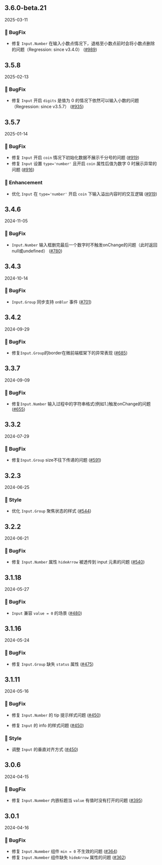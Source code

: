 ## 3.6.0-beta.21
2025-03-11

### 🐞 BugFix

- 修复 `Input.Number` 在输入小数点情况下，退格至小数点前时会将小数点删除的问题（Regression: since v3.4.0） ([#989](https://github.com/sheinsight/shineout-next/pull/989))


## 3.5.8
2025-02-13

### 🐞 BugFix

- 修复 `Input` 开启 `digits` 是值为 0 的情况下依然可以输入小数的问题（Regression: since v3.5.7） ([#935](https://github.com/sheinsight/shineout-next/pull/935))

## 3.5.7
2025-01-14

### 🐞 BugFix

- 修复 `Input` 开启 `coin` 情况下初始化数据不展示千分号的问题 ([#919](https://github.com/sheinsight/shineout-next/pull/919))
- 修复 `Input` 设置 `type='number'` 且开启 `coin` 属性后值为数字 0 时展示异常的问题 ([#916](https://github.com/sheinsight/shineout-next/pull/916))

### 💎 Enhancement

- 优化 `Input` 在 `type='number'` 开启 `coin` 下输入溢出内容时的交互逻辑 ([#919](https://github.com/sheinsight/shineout-next/pull/919))


## 3.4.6
2024-11-05

### 🐞 BugFix

- `Input.Number` 输入框删完最后一个数字时不触发onChange的问题（此时返回null或undefined） ([#780](https://github.com/sheinsight/shineout-next/pull/780))

## 3.4.3
2024-10-14

### 🐞 BugFix

- `Input.Group` 同步支持 `onBlur` 事件 ([#701](https://github.com/sheinsight/shineout-next/pull/701))

## 3.4.2
2024-09-29

### 🐞 BugFix

- 修复`Input.Group`的border在微前端框架下的异常表现  ([#685](https://github.com/sheinsight/shineout-next/pull/685))

## 3.3.7
2024-09-09

### 🐞 BugFix

- 修复`Input.Number` 输入过程中的字符串格式(例如1.)触发onChange的问题 ([#655](https://github.com/sheinsight/shineout-next/pull/655))


## 3.3.2
2024-07-29

### 🐞 BugFix

- 修复`Input.Group` size不往下传递的问题 ([#591](https://github.com/sheinsight/shineout-next/pull/591))

## 3.2.3
2024-06-25
### 💅 Style

- 优化  `Input.Group`  聚焦状态的样式 ([#544](https://github.com/sheinsight/shineout-next/pull/544))

## 3.2.2
2024-06-21
### 🐞 BugFix

- 修复  `Input.Number`  属性 `hideArrow` 被透传到 input 元素的问题 ([#540](https://github.com/sheinsight/shineout-next/pull/540))

## 3.1.18
2024-05-27

### 🐞 BugFix

- `Input` 兼容 `value = 0` 的场景 ([#480](https://github.com/sheinsight/shineout-next/pull/480))

## 3.1.16
2024-05-24

### 🐞 BugFix

- 修复 `Input.Group` 缺失 `status` 属性  ([#475](https://github.com/sheinsight/shineout-next/pull/475))

## 3.1.11
2024-05-16

### 🐞 BugFix

- 修复 `Input.Number` 的 tip 提示样式问题 ([#450](https://github.com/sheinsight/shineout-next/pull/450))

- 修复 `Input` 的 info 的样式问题 ([#450](https://github.com/sheinsight/shineout-next/pull/450))

### 💅 Style

- 调整 `Input` 的垂直对齐方式 ([#450](https://github.com/sheinsight/shineout-next/pull/450))

## 3.0.6
2024-04-15

### 🐞 BugFix

- 修复 `Input.Nummber` 内嵌标题当 `value` 有值时没有打开的问题 ([#395](https://github.com/sheinsight/shineout-next/pull/395))

## 3.0.1
2024-04-16

### 🐞 BugFix

- 修复 `Input.Nummber` 组件 `min = 0` 不生效的问题 ([#364](https://github.com/sheinsight/shineout-next/pull/364))
- 修复 `Input.Nummber` 组件缺失 `hideArrow` 属性的问题 ([#362](https://github.com/sheinsight/shineout-next/pull/362))






